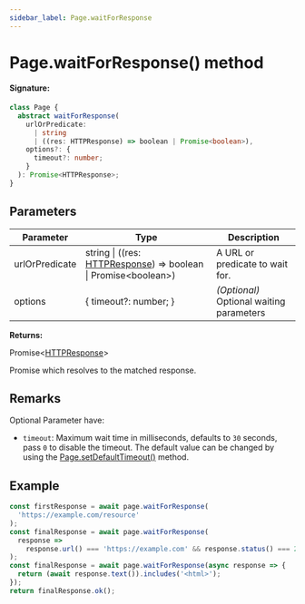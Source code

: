 ```yaml
---
sidebar_label: Page.waitForResponse
---
```


# Page.waitForResponse() method

#### Signature:

```typescript
class Page {
  abstract waitForResponse(
    urlOrPredicate:
      | string
      | ((res: HTTPResponse) => boolean | Promise<boolean>),
    options?: {
      timeout?: number;
    }
  ): Promise<HTTPResponse>;
}
```

## Parameters

| Parameter      | Type                                                                                                   | Description                              |
| -------------- | ------------------------------------------------------------------------------------------------------ | ---------------------------------------- |
| urlOrPredicate | string \| ((res: [HTTPResponse](./puppeteer.httpresponse.md)) =&gt; boolean \| Promise&lt;boolean&gt;) | A URL or predicate to wait for.          |
| options        | \{ timeout?: number; \}                                                                                  | _(Optional)_ Optional waiting parameters |

**Returns:**

Promise&lt;[HTTPResponse](./puppeteer.httpresponse.md)&gt;

Promise which resolves to the matched response.

## Remarks

Optional Parameter have:

- `timeout`: Maximum wait time in milliseconds, defaults to `30` seconds, pass `0` to disable the timeout. The default value can be changed by using the [Page.setDefaultTimeout()](./puppeteer.page.setdefaulttimeout.md) method.

## Example

```ts
const firstResponse = await page.waitForResponse(
  'https://example.com/resource'
);
const finalResponse = await page.waitForResponse(
  response =>
    response.url() === 'https://example.com' && response.status() === 200
);
const finalResponse = await page.waitForResponse(async response => {
  return (await response.text()).includes('<html>');
});
return finalResponse.ok();
```
